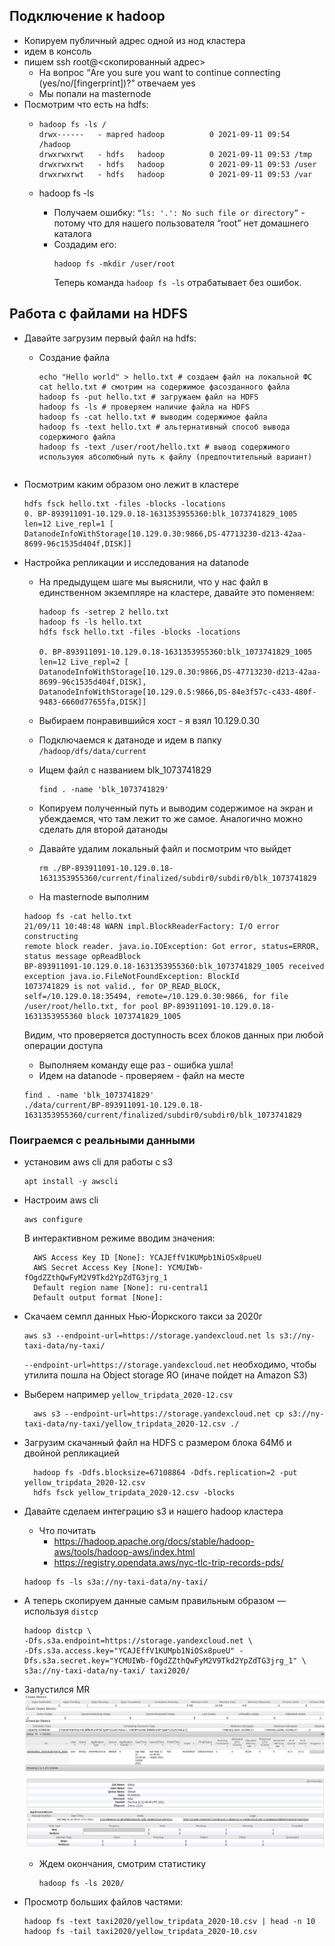 ## Подключение к hadoop

* Копируем публичный адрес одной из нод кластера
* идем в консоль
* пишем ssh root@<скопированный адрес>
    * На вопрос “Are you sure you want to continue connecting (yes/no/[fingerprint])?” отвечаем yes
    * Мы попали на masternode
* Посмотрим что есть на hdfs:
    * ```shell
      hadoop fs -ls /
      drwx------   - mapred hadoop          0 2021-09-11 09:54 /hadoop
      drwxrwxrwt   - hdfs   hadoop          0 2021-09-11 09:53 /tmp
      drwxrwxrwt   - hdfs   hadoop          0 2021-09-11 09:53 /user
      drwxrwxrwt   - hdfs   hadoop          0 2021-09-11 09:53 /var
      ```

    * hadoop fs -ls
        * Получаем ошибку: `“ls: '.': No such file or directory”` - потому что для нашего пользователя “root” нет
          домашнего каталога
        * Cоздадим его:
          ```shell
          hadoop fs -mkdir /user/root
          ``` 
          Теперь команда `hadoop fs -ls` отрабатывает без ошибок.

## Работа с файлами на HDFS

* Давайте загрузим первый файл на hdfs:
    * Создание файла
      ```shell
      echo "Hello world" > hello.txt # создаем файл на локальной ФС
      cat hello.txt # смотрим на содержимое фасозданного файла       
      hadoop fs -put hello.txt # загружаем файл на HDFS 
      hadoop fs -ls # проверяем наличие файла на HDFS
      hadoop fs -cat hello.txt # выводим содержимое файла
      hadoop fs -text hello.txt # альтернативный способ вывода содержимого файла
      hadoop fs -text /user/root/hello.txt # вывод содержимого используюя абсолюбный путь к файлу (предпочтительный вариант)
    ```
* Посмотрим каким образом оно лежит в кластере
    ```shell
    hdfs fsck hello.txt -files -blocks -locations
    0. BP-893911091-10.129.0.18-1631353955360:blk_1073741829_1005 len=12 Live_repl=1 [
    DatanodeInfoWithStorage[10.129.0.30:9866,DS-47713230-d213-42aa-8699-96c1535d404f,DISK]]
    ```  

* Настройка репликации и исследования на datanode
    * На предыдущем шаге мы выяснили, что у нас файл в единственном экземпляре на кластере, давайте это поменяем:
      ```shell
      hadoop fs -setrep 2 hello.txt 
      hadoop fs -ls hello.txt 
      hdfs fsck hello.txt -files -blocks -locations
    
      0. BP-893911091-10.129.0.18-1631353955360:blk_1073741829_1005 len=12 Live_repl=2 [
      DatanodeInfoWithStorage[10.129.0.30:9866,DS-47713230-d213-42aa-8699-96c1535d404f,DISK],
      DatanodeInfoWithStorage[10.129.0.5:9866,DS-84e3f57c-c433-480f-9483-6660d77655fa,DISK]]
      ```

    * Выбираем понравившийся хост - я взял 10.129.0.30
    * Подключаемся к датаноде и идем в папку
      `/hadoop/dfs/data/current`
    * Ищем файл с названием blk_1073741829
      ```shell
      find . -name 'blk_1073741829'
      ```
    * Копируем полученный путь и выводим содержимое на экран и убеждаемся, что там лежит то же самое. Аналогично можно
      сделать для второй датаноды
    * Давайте удалим локальный файл и посмотрим что выйдет
      ```shell
      rm ./BP-893911091-10.129.0.18-1631353955360/current/finalized/subdir0/subdir0/blk_1073741829
      ```

    * На masternode выполним
    ```shell
    hadoop fs -cat hello.txt
    21/09/11 10:48:48 WARN impl.BlockReaderFactory: I/O error constructing
    remote block reader. java.io.IOException: Got error, status=ERROR, status message opReadBlock
    BP-893911091-10.129.0.18-1631353955360:blk_1073741829_1005 received exception java.io.FileNotFoundException: BlockId
    1073741829 is not valid., for OP_READ_BLOCK, self=/10.129.0.18:35494, remote=/10.129.0.30:9866, for file
    /user/root/hello.txt, for pool BP-893911091-10.129.0.18-1631353955360 block 1073741829_1005
    ```

  Видим, что проверяется доступность всех блоков данных при любой операции доступа
    * Выполняем команду еще раз - ошибка ушла!
    * Идем на datanode - проверяем - файл на месте
    ```shell
    find . -name 'blk_1073741829'
    ./data/current/BP-893911091-10.129.0.18-1631353955360/current/finalized/subdir0/subdir0/blk_1073741829
    ```

### Поиграемся с реальными данными

* установим aws cli для работы с s3
    ```shell
    apt install -y awscli
    ```  
* Настроим aws cli
  ```shell
  aws configure
  ```
  В интерактивном режиме вводим значения:
  ```shell
    AWS Access Key ID [None]: YCAJEffV1KUMpb1NiOSx8pueU
    AWS Secret Access Key [None]: YCMUIWb-fOgdZZthQwFyM2V9Tkd2YpZdTG3jrg_1
    Default region name [None]: ru-central1
    Default output format [None]:
  ```
* Скачаем семпл данных Нью-Йоркского такси за 2020г
    ```shell
    aws s3 --endpoint-url=https://storage.yandexcloud.net ls s3://ny-taxi-data/ny-taxi/
    ```  
    `--endpoint-url=https://storage.yandexcloud.net` необходимо, чтобы утилита пошла на Object storage ЯО (иначе пойдет на Amazon S3)
* Выберем например `yellow_tripdata_2020-12.csv`
  ```shell
    aws s3 --endpoint-url=https://storage.yandexcloud.net cp s3://ny-taxi-data/ny-taxi/yellow_tripdata_2020-12.csv ./
  ``` 

* Загрузим скачанный файл на HDFS с размером блока 64Мб и двойной репликацией
  ```shell
    hadoop fs -Ddfs.blocksize=67108864 -Ddfs.replication=2 -put yellow_tripdata_2020-12.csv
    hdfs fsck yellow_tripdata_2020-12.csv -blocks
  ```  

* Давайте сделаем интеграцию s3 и нашего hadoop кластера
    * Что почитать
        * https://hadoop.apache.org/docs/stable/hadoop-aws/tools/hadoop-aws/index.html
        * https://registry.opendata.aws/nyc-tlc-trip-records-pds/

    ```shell
    hadoop fs -ls s3a://ny-taxi-data/ny-taxi/ 
    ```

* А теперь скопируем данные самым правильным образом — используя `distcp`
  ```shell 
  hadoop distcp \
  -Dfs.s3a.endpoint=https://storage.yandexcloud.net \
  -Dfs.s3a.access.key="YCAJEffV1KUMpb1NiOSx8pueU" -Dfs.s3a.secret.key="YCMUIWb-fOgdZZthQwFyM2V9Tkd2YpZdTG3jrg_1" \
  s3a://ny-taxi-data/ny-taxi/ taxi2020/
  ```

* Запустился MR
  ![mr1](img/mr1.png "Title")
  ![mr2](img/mr2.png "Title")
    * Ждем окончания, смотрим статистику
      ```shell
      hadoop fs -ls 2020/
      ```
* Просмотр больших файлов частями:
    ```shell
    hadoop fs -text taxi2020/yellow_tripdata_2020-10.csv | head -n 10 
    hadoop fs -tail taxi2020/yellow_tripdata_2020-10.csv
    ```
